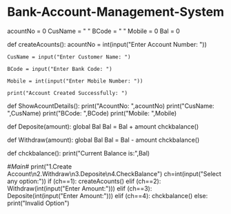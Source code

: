 # Bank-Account-Management-System

acountNo = 0
CusName = " "
BCode = " "
Mobile = 0
Bal = 0

def createAcounts():
    acountNo = int(input("Enter Account Number: "))
    
    CusName = input("Enter Customer Name: ")
    
    BCode = input("Enter Bank Code: ")
    
    Mobile = int(input("Enter Mobile Number: "))
    
    print("Account Created Successfully: ")

def ShowAcountDetails():
    print("AcountNo: ",acountNo)
    print("CusName: ",CusName)
    print("BCode: ",BCode)
    print("Mobile: ",Mobile)

def Deposite(amount):
    global Bal
    Bal = Bal + amount
    chckbalance()

def Withdraw(amount):
    global Bal
    Bal = Bal - amount
    chckbalance()

def chckbalance():
    print("Current Balance is:",Bal)

#_Main_#
print("1.Create Account\n2.Withdraw\n3.Deposite\n4.CheckBalance")
ch=int(input("Select any option:"))
if  (ch==1):
    createAcounts()
elif (ch==2):
    Withdraw(int(input("Enter Amount:")))
elif (ch==3):
    Deposite(int(input("Enter Amount:")))
elif (ch==4):
    chckbalance()
else:
    print("Invalid Option")

